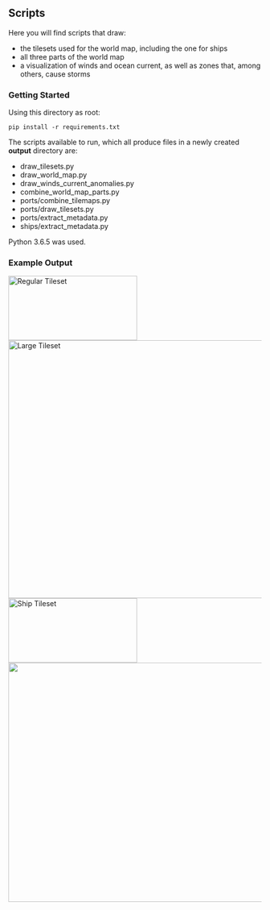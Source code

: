 ## Scripts

Here you will find scripts that draw:

* the tilesets used for the world map, including the one for ships
* all three parts of the world map
* a visualization of winds and ocean current, as well as zones that,
among others, cause storms

### Getting Started

Using this directory as root:

    pip install -r requirements.txt

The scripts available to run, which all produce files in a newly created
**output** directory are:

* draw_tilesets.py
* draw_world_map.py
* draw_winds_current_anomalies.py
* combine_world_map_parts.py
* ports/combine_tilemaps.py
* ports/draw_tilesets.py
* ports/extract_metadata.py
* ships/extract_metadata.py

Python 3.6.5 was used.

### Example Output

<img width="256" height="128" alt="Regular Tileset" src="https://media.githubusercontent.com/media/JohanLi/uncharted-waters-2/readme-assets/regular-tileset.png">

<img width="512" height="512" alt="Large Tileset" src="https://media.githubusercontent.com/media/JohanLi/uncharted-waters-2/readme-assets/large-tileset.png">

<img width="256" height="128" alt="Ship Tileset" src="https://media.githubusercontent.com/media/JohanLi/uncharted-waters-2/readme-assets/ship-tileset.png">

<img width="950" height="475" src="https://media.githubusercontent.com/media/JohanLi/uncharted-waters-2/readme-assets/world-map.png">
